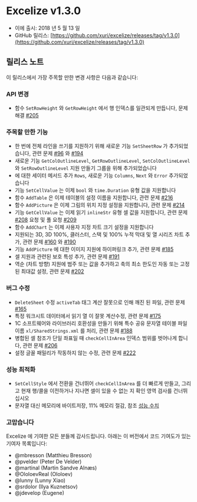 # Excelize v1.3.0

* 이에 출시: 2018 년 5 월 13 일
* GitHub 릴리스: [https://github.com/xuri/excelize/releases/tag/v1.3.0](https://github.com/xuri/excelize/releases/tag/v1.3.0)

## 릴리스 노트

이 릴리스에서 가장 주목할 만한 변경 사항은 다음과 같습니다:

### API 변경

* 함수 `SetRowHeight` 와 `GetRowHeight` 에서 행 인덱스를 일관되게 만듭니다, 문제 해결 [#205](https://github.com/xuri/excelize/issues/205)

### 주목할 만한 기능

* 한 번에 전체 라인을 쓰기를 지원하기 위해 새로운 기능 `SetSheetRow` 가 추가되었습니다, 관련 문제 [#96](https://github.com/xuri/excelize/issues/96) 와 [#194](https://github.com/xuri/excelize/issues/194)
* 새로운 기능 `GetColOutlineLevel`, `GetRowOutlineLevel`, `SetColOutlineLevel` 와 `SetRowOutlineLevel` 지원 만들기 그룹을 위해 추가되었습니다
* 에 대한 세이터 메서드 추가 `Rows`, 새로운 기능 `Columns`, `Next` 와 `Error` 추가되었습니다
* 기능 `SetCellValue` 는 이제 `bool` 와 `time.Duration` 유형 값을 지원합니다
* 함수 `AddTable` 은 이제 테이블의 설정 이름을 지원합니다, 관련 문제 [#216](https://github.com/xuri/excelize/issues/216)
* 함수 `AddPicture` 은 이제 그림의 위치 지정 설정을 지원합니다, 관련 문제 [#214](https://github.com/xuri/excelize/issues/214)
* 기능 `GetCellValue` 는 이제 읽기 `inlineStr` 유형 셀 값을 지원합니다, 관련 문제 [#208](https://github.com/xuri/excelize/issues/208) 요청 및 풀 요청 [#209](https://github.com/xuri/excelize/issues/209)
* 함수 `AddChart` 는 이제 사용자 지정 차트 크기 설정을 지원합니다
* 지원되는 3D, 3D 100%, 클러스터, 스택 및 100% 누적 막대 및 열 시리즈 차트 추가, 관련 문제 [#160](https://github.com/xuri/excelize/issues/160) 와 [#190](https://github.com/xuri/excelize/issues/190)
* 기능 `AddPicture` 에 대한 이미지 지원에 하이퍼링크 추가, 관련 문제 [#185](https://github.com/xuri/excelize/issues/185)
* 셀 지원과 관련된 보호 특성 추가, 관련 문제 [#191](https://github.com/xuri/excelize/issues/191)
* 역순 (차트 방향) 지원에 범주 또는 값을 추가하고 축의 최소 한도인 자동 또는 고정 된 최대값 설정, 관련 문제 [#202](https://github.com/xuri/excelize/issues/202)

### 버그 수정

* `DeleteSheet` 수정 `activeTab` 태그 계산 잘못으로 인해 깨진 된 파일, 관련 문제 [#165](https://github.com/xuri/excelize/issues/165)
* 특정 워크시트 데이터에서 읽기 열 이 잘못 계산수정, 관련 문제 [#175](https://github.com/xuri/excelize/issues/175)
* 1C 소프트웨어와 라이브러리 호환성을 만들기 위해 특수 공유 문자열 테이블 파일 이름 `xl/SharedStrings.xml` 를 처리, 관련 문제 [#188](https://github.com/xuri/excelize/issues/188)
* 병합된 셀 참조가 단일 좌표일 때 `checkCellInArea` 인덱스 범위를 벗어나게 합니다, 관련 문제 [#206](https://github.com/xuri/excelize/issues/206)
* 설정 글꼴 패밀리가 작동하지 않는 수정, 관련 문제 [#222](https://github.com/xuri/excelize/issues/222)

### 성능 최적화

* `SetCellStyle` 에서 전환을 건너뛰어 `checkCellInArea` 를 더 빠르게 만들고, 그리고 현재 행/콜을 이전하거나 지나면 셀이 있을 수 없는 지 확인 영역 검사를 건너뛰십시오
* 문자열 대신 메모리에 바이트저장, 11% 메모리 절감, 참조 [성능 수치](https://github.com/xuri/excelize/wiki#performance-figures)

### 고맙습니다

Excelize 에 기여한 모든 분들께 감사드립니다. 아래는 이 버전에서 코드 기여도가 있는 기여자 목록입니다:

* @mbresson (Matthieu Bresson)
* @pvelder (Peter De Velder)
* @martinal (Martin Sandve Alnæs)
* @OloloevReal (Ololoev)
* @lunny (Lunny Xiao)
* @srdolor (Ilya Kuznetsov)
* @jdevelop (Eugene)
